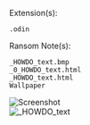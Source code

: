 Extension(s): 
```
.odin
```
Ransom Note(s): 
```
_HOWDO_text.bmp
_0_HOWDO_text.html
_HOWDO_text.html
Wallpaper
```
![Screenshot ](https://github.com/user-attachments/assets/86504767-7341-428f-8518-20d5c2744287)  
![_HOWDO_text](https://github.com/user-attachments/assets/8089925b-ef6d-4635-a8ea-7f295a3ff44c)  
